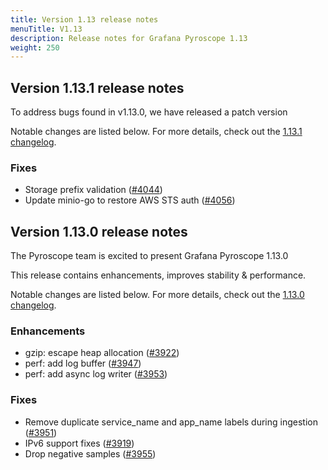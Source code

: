 ```yaml
---
title: Version 1.13 release notes
menuTitle: V1.13
description: Release notes for Grafana Pyroscope 1.13
weight: 250
---
```


## Version 1.13.1 release notes

To address bugs found in v1.13.0, we have released a patch version

Notable changes are listed below. For more details, check out the [1.13.1 changelog](https://github.com/grafana/pyroscope/compare/v1.13.0...v1.13.1).

### Fixes

* Storage prefix validation ([#4044](https://github.com/grafana/pyroscope/pull/4044))
* Update minio-go to restore AWS STS auth ([#4056](https://github.com/grafana/pyroscope/pull/4056))

## Version 1.13.0 release notes

The Pyroscope team is excited to present Grafana Pyroscope 1.13.0

This release contains enhancements, improves stability & performance.

Notable changes are listed below. For more details, check out the [1.13.0 changelog](https://github.com/grafana/pyroscope/compare/v1.12.0...v1.13.0).

### Enhancements
* gzip: escape heap allocation ([#3922](https://github.com/grafana/pyroscope/pull/3922))
* perf: add log buffer ([#3947](https://github.com/grafana/pyroscope/pull/3947))
* perf: add async log writer ([#3953](https://github.com/grafana/pyroscope/pull/3953))

### Fixes
* Remove duplicate service_name and app_name labels during ingestion ([#3951](https://github.com/grafana/pyroscope/pull/3951))
* IPv6 support fixes ([#3919](https://github.com/grafana/pyroscope/pull/3919))
* Drop negative samples ([#3955](https://github.com/grafana/pyroscope/pull/3955))
